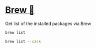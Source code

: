 # [Brew 🍺](https://brew.sh)

Get list of the installed packages via Brew

```sh
brew list
```

```sh
brew list --cask
```